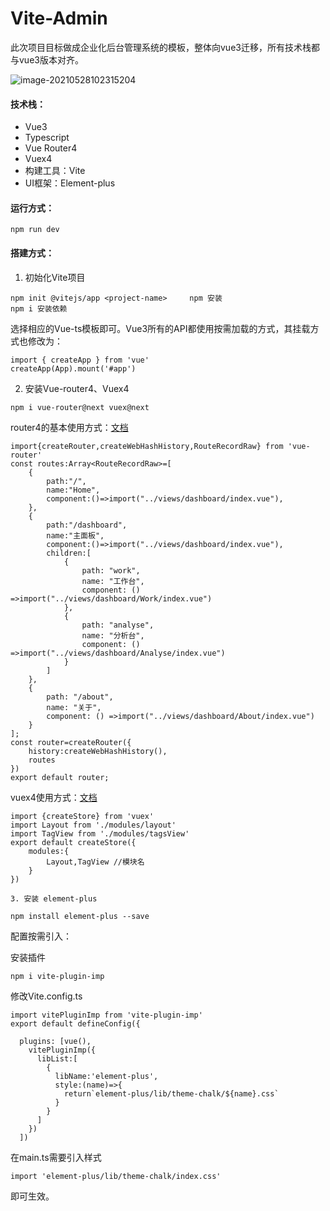 # Vite-Admin

此次项目目标做成企业化后台管理系统的模板，整体向vue3迁移，所有技术栈都与vue3版本对齐。

![image-20210528102315204](https://ftp.bmp.ovh/imgs/2021/05/20651cd1eaddfd5e.png)

#### **技术栈：**

- Vue3
- Typescript
- Vue Router4
- Vuex4
- 构建工具：Vite
- UI框架：Element-plus

#### 运行方式：

```
npm run dev
```

#### 搭建方式：

1. 初始化Vite项目

```
npm init @vitejs/app <project-name>  	npm 安装
npm i 安装依赖
```

选择相应的Vue-ts模板即可。Vue3所有的API都使用按需加载的方式，其挂载方式也修改为：

```
import { createApp } from 'vue'
createApp(App).mount('#app')
```

2. 安装Vue-router4、Vuex4

```
npm i vue-router@next vuex@next
```

router4的基本使用方式：[文档](https://next.router.vuejs.org/zh/)

```
import{createRouter,createWebHashHistory,RouteRecordRaw} from 'vue-router'
const routes:Array<RouteRecordRaw>=[
    {
        path:"/",
        name:"Home",
        component:()=>import("../views/dashboard/index.vue"),
    },
    {
        path:"/dashboard",
        name:"主面板",
        component:()=>import("../views/dashboard/index.vue"),
        children:[
            {
                path: "work",
                name: "工作台",
                component: () =>import("../views/dashboard/Work/index.vue")
            },
            {
                path: "analyse",
                name: "分析台",
                component: () =>import("../views/dashboard/Analyse/index.vue")
            }
        ]
    },
    {
        path: "/about",
        name: "关于",
        component: () =>import("../views/dashboard/About/index.vue")
    }
];
const router=createRouter({
    history:createWebHashHistory(),
    routes
})
export default router;
```

vuex4使用方式：[文档](https://next.vuex.vuejs.org/)

```
import {createStore} from 'vuex'
import Layout from './modules/layout'
import TagView from './modules/tagsView'
export default createStore({
    modules:{
        Layout,TagView //模块名
    }
})
```

	3. 安装 element-plus

```
npm install element-plus --save
```

配置按需引入：

安装插件

```
npm i vite-plugin-imp
```

修改Vite.config.ts

```
import vitePluginImp from 'vite-plugin-imp'
export default defineConfig({
  
  plugins: [vue(),
    vitePluginImp({
      libList:[
        {
          libName:'element-plus',
          style:(name)=>{
            return`element-plus/lib/theme-chalk/${name}.css`
          }
        }
      ]
    })
  ])
```

在main.ts需要引入样式

```
import 'element-plus/lib/theme-chalk/index.css'
```

即可生效。